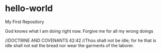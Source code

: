 # hello-world
My First Repository

God knows what I am doing right now.
Forgive me for all my wrong doings

//DOCTRINE AND COVENANTS 42:42
//Thou shalt not be idle; for he that is idle shall not eat the bread nor wear the garments of the laborer.

